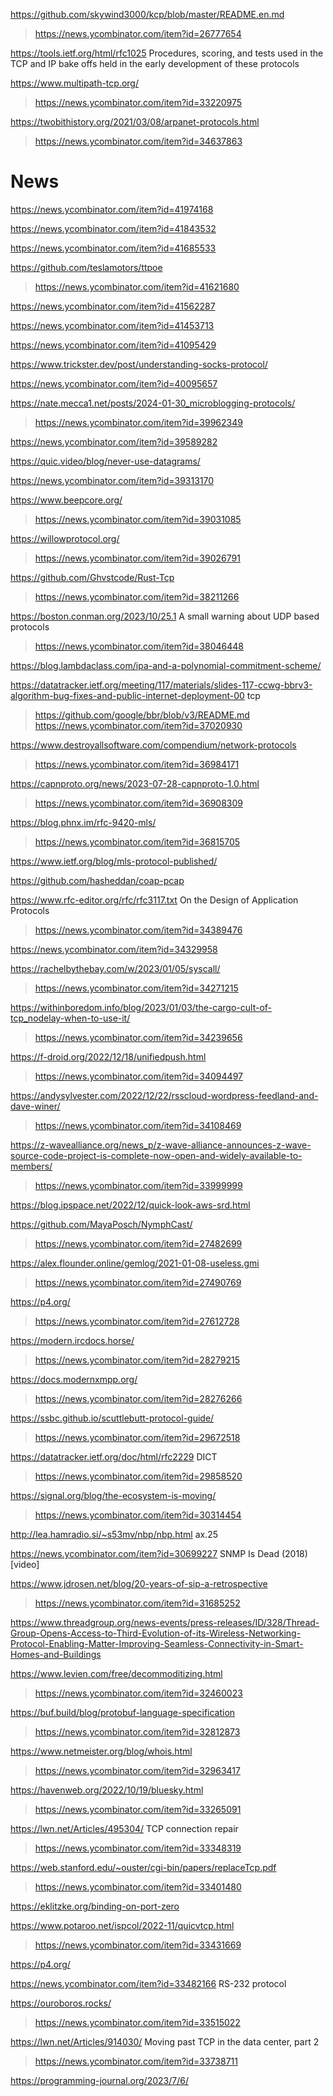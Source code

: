 https://github.com/skywind3000/kcp/blob/master/README.en.md
> https://news.ycombinator.com/item?id=26777654

https://tools.ietf.org/html/rfc1025 Procedures, scoring, and tests used
in the TCP and IP bake offs held in the early development of these
protocols

https://www.multipath-tcp.org/
> https://news.ycombinator.com/item?id=33220975

https://twobithistory.org/2021/03/08/arpanet-protocols.html
> https://news.ycombinator.com/item?id=34637863

# News
https://news.ycombinator.com/item?id=41974168

https://news.ycombinator.com/item?id=41843532

https://news.ycombinator.com/item?id=41685533

https://github.com/teslamotors/ttpoe
> https://news.ycombinator.com/item?id=41621680

https://news.ycombinator.com/item?id=41562287

https://news.ycombinator.com/item?id=41453713

https://news.ycombinator.com/item?id=41095429

https://www.trickster.dev/post/understanding-socks-protocol/

https://news.ycombinator.com/item?id=40095657

https://nate.mecca1.net/posts/2024-01-30_microblogging-protocols/
> https://news.ycombinator.com/item?id=39962349

https://news.ycombinator.com/item?id=39589282

https://quic.video/blog/never-use-datagrams/

https://news.ycombinator.com/item?id=39313170

https://www.beepcore.org/
> https://news.ycombinator.com/item?id=39031085

https://willowprotocol.org/
> https://news.ycombinator.com/item?id=39026791

https://github.com/Ghvstcode/Rust-Tcp
> https://news.ycombinator.com/item?id=38211266

https://boston.conman.org/2023/10/25.1 A small warning about UDP based protocols
> https://news.ycombinator.com/item?id=38046448

https://blog.lambdaclass.com/ipa-and-a-polynomial-commitment-scheme/

https://datatracker.ietf.org/meeting/117/materials/slides-117-ccwg-bbrv3-algorithm-bug-fixes-and-public-internet-deployment-00 tcp
> https://github.com/google/bbr/blob/v3/README.md
> https://news.ycombinator.com/item?id=37020930

https://www.destroyallsoftware.com/compendium/network-protocols
> https://news.ycombinator.com/item?id=36984171

https://capnproto.org/news/2023-07-28-capnproto-1.0.html
> https://news.ycombinator.com/item?id=36908309

https://blog.phnx.im/rfc-9420-mls/
> https://news.ycombinator.com/item?id=36815705

https://www.ietf.org/blog/mls-protocol-published/

https://github.com/hasheddan/coap-pcap

https://www.rfc-editor.org/rfc/rfc3117.txt On the Design of Application Protocols
> https://news.ycombinator.com/item?id=34389476

https://news.ycombinator.com/item?id=34329958

https://rachelbythebay.com/w/2023/01/05/syscall/
> https://news.ycombinator.com/item?id=34271215

https://withinboredom.info/blog/2023/01/03/the-cargo-cult-of-tcp_nodelay-when-to-use-it/
> https://news.ycombinator.com/item?id=34239656

https://f-droid.org/2022/12/18/unifiedpush.html
> https://news.ycombinator.com/item?id=34094497

https://andysylvester.com/2022/12/22/rsscloud-wordpress-feedland-and-dave-winer/
> https://news.ycombinator.com/item?id=34108469

https://z-wavealliance.org/news_p/z-wave-alliance-announces-z-wave-source-code-project-is-complete-now-open-and-widely-available-to-members/
> https://news.ycombinator.com/item?id=33999999

https://blog.ipspace.net/2022/12/quick-look-aws-srd.html

https://github.com/MayaPosch/NymphCast/
> https://news.ycombinator.com/item?id=27482699

https://alex.flounder.online/gemlog/2021-01-08-useless.gmi
> https://news.ycombinator.com/item?id=27490769

https://p4.org/
> https://news.ycombinator.com/item?id=27612728

https://modern.ircdocs.horse/
> https://news.ycombinator.com/item?id=28279215

https://docs.modernxmpp.org/
> https://news.ycombinator.com/item?id=28276266

https://ssbc.github.io/scuttlebutt-protocol-guide/
> https://news.ycombinator.com/item?id=29672518

https://datatracker.ietf.org/doc/html/rfc2229 DICT
> https://news.ycombinator.com/item?id=29858520

https://signal.org/blog/the-ecosystem-is-moving/
> https://news.ycombinator.com/item?id=30314454

http://lea.hamradio.si/~s53mv/nbp/nbp.html ax.25

https://news.ycombinator.com/item?id=30699227 SNMP Is Dead (2018) [video]

https://www.jdrosen.net/blog/20-years-of-sip-a-retrospective
> https://news.ycombinator.com/item?id=31685252

https://www.threadgroup.org/news-events/press-releases/ID/328/Thread-Group-Opens-Access-to-Third-Evolution-of-its-Wireless-Networking-Protocol-Enabling-Matter-Improving-Seamless-Connectivity-in-Smart-Homes-and-Buildings

https://www.levien.com/free/decommoditizing.html
> https://news.ycombinator.com/item?id=32460023

https://buf.build/blog/protobuf-language-specification
> https://news.ycombinator.com/item?id=32812873

https://www.netmeister.org/blog/whois.html
> https://news.ycombinator.com/item?id=32963417

https://havenweb.org/2022/10/19/bluesky.html
> https://news.ycombinator.com/item?id=33265091

https://lwn.net/Articles/495304/ TCP connection repair
> https://news.ycombinator.com/item?id=33348319

https://web.stanford.edu/~ouster/cgi-bin/papers/replaceTcp.pdf
> https://news.ycombinator.com/item?id=33401480

https://eklitzke.org/binding-on-port-zero

https://www.potaroo.net/ispcol/2022-11/quicvtcp.html
> https://news.ycombinator.com/item?id=33431669

https://p4.org/

https://news.ycombinator.com/item?id=33482166 RS-232 protocol

https://ouroboros.rocks/
> https://news.ycombinator.com/item?id=33515022

https://lwn.net/Articles/914030/ Moving past TCP in the data center, part 2
> https://news.ycombinator.com/item?id=33738711

https://programming-journal.org/2023/7/6/